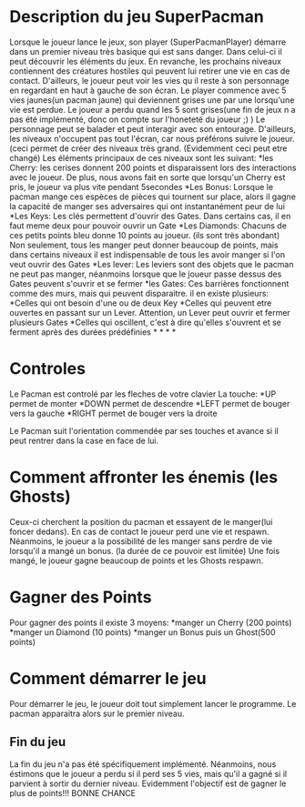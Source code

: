 # Description du jeu SuperPacman
Lorsque le joueur lance le jeux, son player (SuperPacmanPlayer) démarre dans un premier niveau très basique qui est sans danger. Dans celui-ci il peut découvrir les éléments du jeux. En revanche, les prochains niveaux contiennent des créatures hostiles qui peuvent lui retirer une vie en cas de contact. 
D'ailleurs, le joueur peut voir les vies qu il reste à son personnage en regardant en haut à gauche de son écran. Le player commence avec 5 vies jaunes(un pacman jaune) qui deviennent grises une par une lorsqu'une vie est perdue. Le joueur a perdu quand les 5 sont grises(une fin de jeux n a pas été implémenté, donc on compte sur l'honeteté du joueur ;) )
Le personnage peut se balader et peut interagir avec son entourage. D'ailleurs, les niveaux n'occupent pas tout l'écran, car nous préférons suivre le joueur. (ceci permet de créer des niveaux très grand. (Evidemment ceci peut etre changé)
Les éléments principaux de ces niveaux sont les suivant:
  *les Cherry: les cerises donnent 200 points et disparaissent lors des interactions avec le joueur. De plus, nous avons fait en sorte que lorsqu'un Cherry est pris, le    joueur va plus vite pendant 5secondes
  *Les Bonus: Lorsque le pacman mange ces espèces de pièces qui tournent sur place, alors il gagne la capacité de manger ses adversaires qui ont instantanément peur de lui
  *Les Keys: Les clés permettent d'ouvrir des Gates. Dans certains cas, il en faut meme deux pour pouvoir ouvrir un Gate
  *Les Diamonds: Chacuns de ces petits points bleu donne 10 points au joueur. (ils sont très abondant) Non seulement, tous les manger peut donner beaucoup de points, mais dans certains niveaux il est indispensable de tous les avoir manger si l'on veut ouvrir des Gates
  *Les lever: Les leviers sont des objets que le pacman ne peut pas manger, néanmoins lorsque que le joueur passe dessus des Gates peuvent s'ouvrir et se fermer
  *les Gates: Ces barrières fonctionnent comme des murs, mais qui peuvent disparaitre. il en existe plusieurs:
    *Celles qui ont besoin d'une ou de deux Key
    *Celles qui peuvent etre ouvertes en passant sur un Lever. Attention, un Lever peut ouvrir et fermer plusieurs Gates
    *Celles qui oscillent, c'est à dire qu'elles s'ouvrent et se ferment après des durées prédéfinies 
  *
  *
  *
  *

# Controles
Le Pacman est controlé par les fleches de votre clavier
La touche:
*UP permet de monter
*DOWN permet de descendre
*LEFT permet de bouger vers la gauche
*RIGHT permet de bouger vers la droite

Le Pacman suit l'orientation commendée par ses touches et avance si il peut rentrer dans la case en face de lui.


# Comment affronter les énemis (les Ghosts)
Ceux-ci cherchent la position du pacman et essayent de le manger(lui foncer dedans). En cas de contact le joueur perd une vie et respawn.
Néanmoins, le joueur a la possibilité de les manger sans perdre de vie lorsqu'il a mangé un bonus. (la durée de ce pouvoir est limitée) Une fois mangé, le joueur gagne beaucoup de points et les Ghosts respawn.

# Gagner des Points
Pour gagner des points il existe 3 moyens:
  *manger un Cherry (200 points)
  *manger un Diamond (10 points)
  *manger un Bonus puis un Ghost(500 points)

# Comment démarrer le jeu
Pour démarrer le jeu, le joueur doit tout simplement lancer le programme. Le pacman apparaitra alors sur le premier niveau.

## Fin du jeu
La fin du jeu n'a pas été spécifiquement implémenté.
Néanmoins, nous éstimons que le joueur a perdu si il perd ses 5 vies, mais qu'il a gagné si il parvient à sortir du dernier niveau.
Evidemment l'objectif est de gagner le plus de points!!!
BONNE CHANCE
